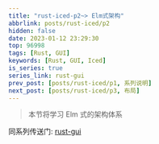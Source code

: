 ```yaml
---
title: "rust-iced-p2~> Elm式架构"
abbrlink: posts/rust-iced/p2
hidden: false
date: 2023-01-12 23:29:30
top: 96998
tags: [Rust, GUI]
keywords: [Rust, GUI, Iced]
is_series: true
series_link: rust-gui
prev_post: [posts/rust-iced/p1, 系列说明]
next_post: [posts/rust-iced/p3, 布局]
---
```

> 本节将学习 Elm 式的架构体系
<!-- more -->

同系列传送门: [rust-gui](/categories/rust-gui)
